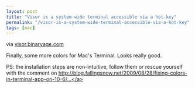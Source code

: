 ```yaml
---
layout: post
title: "Visor is a system-wide terminal accessible via a hot-key"
permalink: "/visor-is-a-system-wide-terminal-accessible-via-a-hot-key"
tags: [mac]
---
```


via <a href="http://visor.binaryage.com/">visor.binaryage.com</a>

Finally, some more colors for Mac's Terminal. Looks really good.

PS: the installation steps are non-intuitive, follow them or rescue yourself with the comment on <a href="http://blog.fallingsnow.net/2009/08/28/fixing-colors-in-terminal-app-on-10-6/#comment-22543">http://blog.fallingsnow.net/2009/08/28/fixing-colors-in-terminal-app-on-10-6/...</a>

</div>
